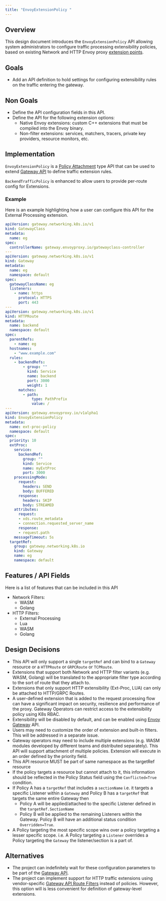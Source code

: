 ```yaml
---
title: "EnvoyExtensionPolicy "
---
```


## Overview

This design document introduces the `EnvoyExtensionPolicy` API allowing system administrators to configure traffic
processing extensibility policies, based on existing Network and HTTP Envoy proxy [extension points][].

## Goals
* Add an API definition to hold settings for configuring extensibility rules on the traffic entering the gateway.

## Non Goals
* Define the API configuration fields in this API.
* Define the API for the following extension options:
    * Native Envoy extensions: custom C++ extensions that must be compiled into the Envoy binary.
    * Non-filter extensions: services, matchers, tracers, private key providers, resource monitors, etc.

## Implementation
`EnvoyExtensionPolicy` is a [Policy Attachment][] type API that can be used to extend [Gateway API][]
to define traffic extension rules.

`BackendTrafficPolicy` is enhanced to allow users to provide per-route config for Extensions.

### Example
Here is an example highlighting how a user can configure this API for the External Processing extension.

```yaml
apiVersion: gateway.networking.k8s.io/v1
kind: GatewayClass
metadata:
  name: eg
spec:
  controllerName: gateway.envoyproxy.io/gatewayclass-controller
---
apiVersion: gateway.networking.k8s.io/v1
kind: Gateway
metadata:
  name: eg
  namespace: default
spec:
  gatewayClassName: eg
  listeners:
    - name: https
      protocol: HTTPS
      port: 443
---
apiVersion: gateway.networking.k8s.io/v1
kind: HTTPRoute
metadata:
  name: backend
  namespace: default
spec:
  parentRefs:
    - name: eg
  hostnames:
    - "www.example.com"
  rules:
    - backendRefs:
        - group: ""
          kind: Service
          name: backend
          port: 3000
          weight: 1
      matches:
        - path:
            type: PathPrefix
            value: /
---
apiVersion: gateway.envoyproxy.io/v1alpha1
kind: EnvoyExtensionPolicy
metadata:
  name: ext-proc-policy
  namespace: default
spec:
  priority: 10
  extProc:
    service:
      backendRef:
        group: ""
        kind: Service
        name: myExtProc
        port: 3000
    processingMode:
      request:
        headers: SEND
        body: BUFFERED
      response:
        headers: SKIP
        body: STREAMED
    attributes:
      request:
      - xds.route_metadata
      - connection.requested_server_name
      response:
      - request.path
    messageTimeout: 5s
  targetRef:
    group: gateway.networking.k8s.io
    kind: Gateway
    name: eg
    namespace: default
```

## Features / API Fields
Here is a list of features that can be included in this API
* Network Filters:
    * WASM
    * Golang
* HTTP Filters:
    * External Processing
    * Lua
    * WASM
    * Golang

## Design Decisions
* This API will only support a single `targetRef` and can bind to a `Gateway` resource or a `HTTPRoute` or `GRPCRoute` or `TCPRoute`.
* Extensions that support both Network and HTTP filter variants (e.g. WASM, Golang) will be translated to the appropriate filter type according to the sort of route that they attach to.
* Extensions that only support HTTP extensibility (Ext-Proc, LUA) can only be attached to HTTP/GRPC Routes.  
* A user-defined extension that is added to the request processing flow can have a significant impact on security,
  resilience and performance of the proxy. Gateway Operators can restrict access to the extensibility policy using K8s RBAC. 
* Extensibility will be disabled by default, and can be enabled using [Envoy Gateway][] API. 
* Users may need to customize the order of extension and built-in filters. This will be addressed in a separate issue.  
* Gateway operators may need to include multiple extensions (e.g. WASM modules developed by different teams and distributed separately). 
  This API will support attachment of multiple policies. Extension will execute in an order defined by the priority field.
* This API resource MUST be part of same namespace as the targetRef resource
* If the policy targets a resource but cannot attach to it, this information should be reflected
  in the Policy Status field using the `Conflicted=True` condition.
* If Policy A has a `targetRef` that includes a `sectionName` i.e.
  it targets a specific Listener within a `Gateway` and Policy B has a `targetRef` that targets the same
  entire Gateway then
    * Policy A will be applied/attached to the specific Listener defined in the `targetRef.SectionName`
    * Policy B will be applied to the remaining Listeners within the Gateway. Policy B will have an additional
      status condition `Overridden=True`.
* A Policy targeting the most specific scope wins over a policy targeting a lesser specific scope.
  i.e. A Policy targeting a `Listener` overrides a Policy targeting the `Gateway` the listener/section is a part of.


## Alternatives
* The project can indefinitely wait for these configuration parameters to be part of the [Gateway API][].
* The project can implement support for HTTP traffic extensions using vendor-specific [Gateway API Route Filters][]
  instead of policies. However, this option will is less convenient for definition of gateway-level extensions.

[extension points]: https://www.envoyproxy.io/docs/envoy/latest/extending/extending
[Policy Attachment]: https://gateway-api.sigs.k8s.io/references/policy-attachment
[Gateway API]: https://gateway-api.sigs.k8s.io/
[Gateway API Route Filters]: https://gateway-api.sigs.k8s.io/api-types/httproute/#filters-optional
[Envoy Gateway]: ../../api/extension_types/#envoygateway
[Envoy Proxy]: ../../api/extension_types/#envoyproxy
